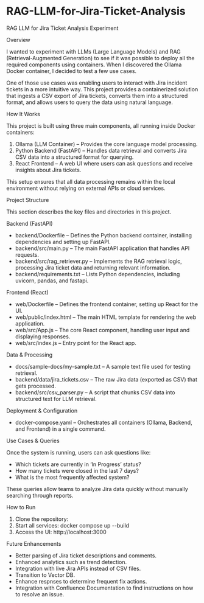 # RAG-LLM-for-Jira-Ticket-Analysis
RAG LLM for Jira Ticket Analysis Experiment

Overview

I wanted to experiment with LLMs (Large Language Models) and RAG (Retrieval-Augmented Generation) to see if it was possible to deploy all the required components using containers. When I discovered the Ollama Docker container, I decided to test a few use cases.

One of those use cases was enabling users to interact with Jira incident tickets in a more intuitive way. This project provides a containerized solution that ingests a CSV export of Jira tickets, converts them into a structured format, and allows users to query the data using natural language.

How It Works

This project is built using three main components, all running inside Docker containers:
1. Ollama (LLM Container) – Provides the core language model processing.
2. Python Backend (FastAPI) – Handles data retrieval and converts Jira CSV data into a structured format for querying.
3. React Frontend – A web UI where users can ask questions and receive insights about Jira tickets.

This setup ensures that all data processing remains within the local environment without relying on external APIs or cloud services.

Project Structure

This section describes the key files and directories in this project.

Backend (FastAPI)
- backend/Dockerfile – Defines the Python backend container, installing dependencies and setting up FastAPI.
- backend/src/main.py – The main FastAPI application that handles API requests.
- backend/src/rag_retriever.py – Implements the RAG retrieval logic, processing Jira ticket data and returning relevant information.
- backend/requirements.txt – Lists Python dependencies, including uvicorn, pandas, and fastapi.

Frontend (React)
- web/Dockerfile – Defines the frontend container, setting up React for the UI.
- web/public/index.html – The main HTML template for rendering the web application.
- web/src/App.js – The core React component, handling user input and displaying responses.
- web/src/index.js – Entry point for the React app.

Data & Processing
- docs/sample-docs/my-sample.txt – A sample text file used for testing retrieval.
- backend/data/jira_tickets.csv – The raw Jira data (exported as CSV) that gets processed.
- backend/src/csv_parser.py – A script that chunks CSV data into structured text for LLM retrieval.

Deployment & Configuration
- docker-compose.yaml – Orchestrates all containers (Ollama, Backend, and Frontend) in a single command.

Use Cases & Queries

Once the system is running, users can ask questions like:
- Which tickets are currently in ‘In Progress’ status?
- How many tickets were closed in the last 7 days?
- What is the most frequently affected system?

These queries allow teams to analyze Jira data quickly without manually searching through reports.

How to Run
1. Clone the repository:
2. Start all services: docker compose up --build
3. Access the UI: http://localhost:3000 

Future Enhancements
- Better parsing of Jira ticket descriptions and comments.
- Enhanced analytics such as trend detection.
- Integration with live Jira APIs instead of CSV files.
- Transition to Vector DB.
- Enhance respnses to determine frequent fix actions.
- Integration with Confluence Documentation to find instructions on how to resolve an issue.
